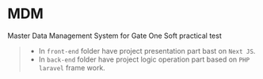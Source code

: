 # MDM
Master Data Management System  for Gate One Soft practical test


>- In ```front-end``` folder have  project presentation part bast on ```Next JS```.
> - In ```back-end``` folder have project logic operation part based on ```PHP laravel``` frame work.